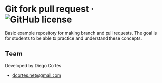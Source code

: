 # Git fork pull request &middot; ![GitHub license](https://img.shields.io/badge/license-MIT-blue.svg)

Basic example repository for making branch and pull requests. The goal is for students to be able to practice and understand these concepts.

## Team

Developed by Diego Cortés

- dcortes.net@gmail.com
